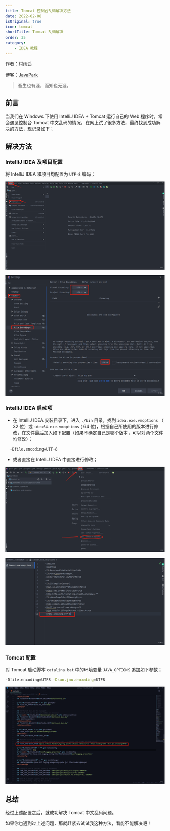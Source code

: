 ```yaml
---
title: Tomcat 控制台乱码解决方法
date: 2022-02-08
isOriginal: true
icon: tomcat
shortTitle: Tomcat 乱码解决
order: 35
category:
    - IDEA 教程
---
```


作者：村雨遥

博客：[JavaPark](https://cunyu1943.github.io/JavaPark)

> 吾生也有涯，而知也无涯。

## 前言

当我们在 Windows 下使用 IntelliJ IDEA + Tomcat 运行自己的 Web 程序时，常会遇见控制台 Tomcat 中文乱码的情况，在网上试了很多方法，最终找到成功解决的方法，现记录如下；

## 解决方法

### IntelliJ IDEA 及项目配置

将 IntelliJ IDEA 和项目均配置为 `UTF-8` 编码；

![](./assets/20220208-tomcat-console-error-code/idea-encode-setting.png)

![](./assets/20220208-tomcat-console-error-code/utf8.png)

### IntelliJ IDEA 启动项

- 在 IntelliJ IDEA 安装目录下，进入 `./bin` 目录，找到 `idea.exe.vmoptions` （ 32 位）或 `idea64.exe.vmoptions` ( 64 位)，根据自己所使用的版本进行修改，在文件最后加入如下配置（如果不确定自己是哪个版本，可以对两个文件均修改）；

```plain
  -Dfile.encoding=UTF-8
```

- 或者直接在 IntelliJ IDEA 中直接进行修改；

![](./assets/20220208-tomcat-console-error-code/vm-option.png)

![](./assets/20220208-tomcat-console-error-code/dfile-encode.png)

### Tomcat 配置

对 Tomcat 启动脚本 `catalina.bat` 中的环境变量 `JAVA_OPTIONS` 追加如下参数；

```bash
-Dfile.encoding=UTF8 -Dsun.jnu.encoding=UTF8
```

![](./assets/20220208-tomcat-console-error-code/java-opt.png)

## 总结

经过上述配置之后，就成功解决 Tomcat 中文乱码问题。

如果你也遇到过上述问题，那就赶紧去试试我这种方法，看能不能解决吧！
